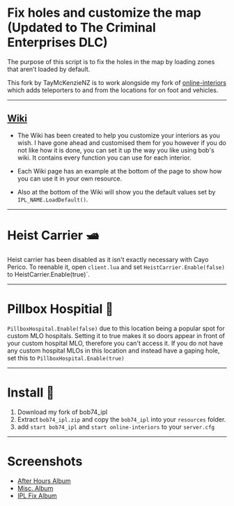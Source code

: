 # Fix holes and customize the map (Updated to The Criminal Enterprises DLC)

The purpose of this script is to fix the holes in the map by loading zones that aren’t loaded by default.

This fork by TayMcKenzieNZ is to work alongside my fork of [online-interiors](https://github.com/TayMcKenzieNZ/online-interiors) which adds teleporters to and from the locations for on foot and vehicles.

-------------------

## [Wiki](https://github.com/Bob74/bob74_ipl/wiki)
- The Wiki has been created to help you customize your interiors as you wish. I have gone ahead and customised them for you however if you do not like how it is done, you can set it up the way you like using bob's wiki. It contains every function you can use for each interior.

- Each Wiki page has an example at the bottom of the page to show how you can use it in your own resource.

- Also at the bottom of the Wiki will show you the default values set by `IPL_NAME.LoadDefault()`.

------------------

# Heist Carrier 🛥️

Heist carrier has been disabled as it isn't exactly necessary with Cayo Perico. To reenable it, open `client.lua` and set `HeistCarrier.Enable(false)` to HeistCarrier.Enable(true)`.

------------------

# Pillbox Hospitial 🏥

`PillboxHospital.Enable(false)` due to this location being a popular spot for custom MLO hospitals. Setting it to true makes it so doors appear in front of your custom hospital MLO, therefore you can't access it. If you do not have any custom hospital MLOs in this location and instead have a gaping hole, set this to `PillboxHospital.Enable(true)`

------------------

# Install 💾

1. Download my fork of bob74_ipl
2. Extract `bob74_ipl.zip` and copy the `bob74_ipl` into your `resources` folder.
3. add `start bob74_ipl` and `start online-interiors` to your `server.cfg`

------------------

# Screenshots
- [After Hours Album](https://imgur.com/a/Qg96l0D)
- [Misc. Album](https://imgur.com/a/cs9Ip4d)
- [IPL Fix Album](https://imgur.com/a/1Sfl4)
